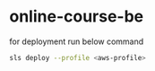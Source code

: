 # online-course-be


for deployment  run below command

```bash
sls deploy --profile <aws-profile>
```
